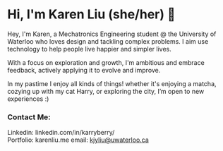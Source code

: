 # Hi, I'm Karen Liu (she/her) 💜
Hey, I'm Karen, a Mechatronics Engineering student @ the University of Waterloo who loves design and tackling complex problems. I aim use technology to help people live happier and simpler lives.

With a focus on exploration and growth, I'm ambitious and embrace feedback, actively applying it to evolve and improve.

In my pastime I enjoy all kinds of things! whether it's enjoying a matcha, cozying up with my cat Harry, or exploring the city, I’m open to new experiences :)

### Contact Me:  
Linkedin: linkedin.com/in/karryberry/  
Portfolio: karenliu.me
email: kjyliu@uwaterloo.ca 
